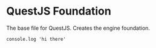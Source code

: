 # QuestJS Foundation

The base file for QuestJS. Creates the engine foundation.

    console.log 'hi there'